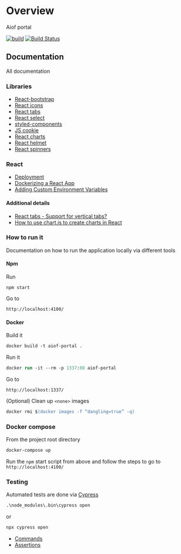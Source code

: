 # Overview

Aiof portal

[![build](https://github.com/kamacharovs/aiof-portal/actions/workflows/build.yml/badge.svg)](https://github.com/kamacharovs/aiof-portal/actions/workflows/build.yml) [![Build Status](https://gkamacharov.visualstudio.com/gkama-cicd/_apis/build/status/kamacharovs.aiof-portal?branchName=master)](https://gkamacharov.visualstudio.com/gkama-cicd/_build/latest?definitionId=21&branchName=master)

## Documentation

All documentation

### Libraries

- [React-bootstrap](https://react-bootstrap.github.io/getting-started/introduction/)
- [React icons](https://github.com/react-icons/react-icons)
- [React tabs](https://www.npmjs.com/package/react-tabs)
- [React select](https://www.npmjs.com/package/react-select)
- [styled-components](https://styled-components.com/)
- [JS cookie](https://www.npmjs.com/package/js-cookie)
- [React charts](https://www.npmjs.com/package/react-chartjs-2)
- [React helmet](https://github.com/nfl/react-helmet)
- [React spinners](https://www.npmjs.com/package/react-spinners)

### React

- [Deployment](https://create-react-app.dev/docs/deployment/)
- [Dockerizing a React App](https://mherman.org/blog/dockerizing-a-react-app/)
- [Adding Custom Environment Variables](https://create-react-app.dev/docs/adding-custom-environment-variables/)

#### Additional details

- [React tabs - Support for vertical tabs?](https://github.com/reactjs/react-tabs/issues/274)
- [How to use chart.js to create charts in React](https://www.educative.io/edpresso/how-to-use-chartjs-to-create-charts-in-react)

### How to run it

Documentation on how to run the application locally via different tools

#### Npm

Run

```powershel
npm start
```

Go to

```text
http://localhost:4100/
```

#### Docker

Build it

```ps
docker build -t aiof-portal .
```

Run it

```ps
docker run -it --rm -p 1337:80 aiof-portal
```

Go to

```text
http://localhost:1337/
```

(Optional) Clean up `<none>` images

```ps
docker rmi $(docker images -f “dangling=true” -q)
```

### Docker compose

From the project root directory

```ps
docker-compose up
```

Run the `npm` start script from above and follow the steps to go to `http://localhost:4100/`

### Testing

Automated tests are done via [Cypress](https://cypress.io)

```ps
.\node_modules\.bin\cypress open
```

or

```ps
npx cypress open
```

- [Commands](https://docs.cypress.io/api/commands/and)
- [Assertions](https://docs.cypress.io/guides/references/assertions)
